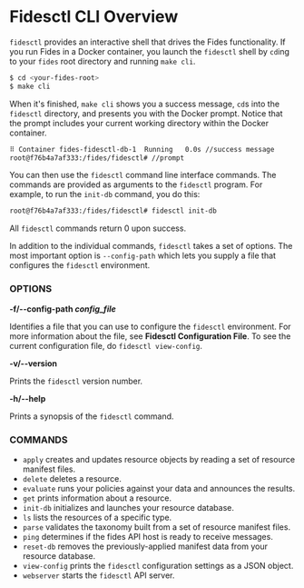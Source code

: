 # Fidesctl CLI Overview


`fidesctl` provides an interactive shell that drives the Fides functionality. If you run Fides in a  Docker container, you launch the `fidesctl` shell by `cd`ing to your `fides` root directory and running `make cli`.

```bash
$ cd <your-fides-root>
$ make cli
```

When it's finished,  `make cli` shows you a success message, `cd`s into the `fidesctl` directory, and presents you with the Docker prompt. Notice that the prompt includes your current working directory within the Docker container.

```bash
⠿ Container fides-fidesctl-db-1  Running   0.0s //success message
root@f76b4a7af333:/fides/fidesctl# //prompt
```

You can then use the `fidesctl` command line interface commands. The commands are provided as arguments to the `fidesctl` program. For example, to run the `init-db` command, you do this:

```bash
root@f76b4a7af333:/fides/fidesctl# fidesctl init-db
```

All `fidesctl` commands return 0 upon success.

In addition to the individual commands, `fidesctl` takes a set of options. The most important option is `--config-path` which lets you supply a file that configures the `fidesctl` environment.

### OPTIONS

**-f/--config-path _config_file_** 

Identifies a file that you can use to configure the `fidesctl` environment. For more information about the file, see **Fidesctl Configuration File**. To see the current configuration file, do `fidesctl view-config`.

**-v/--version** 

Prints the `fidesctl` version number.

**-h/--help**

Prints a synopsis of the `fidesctl` command. 
 

### COMMANDS


* `apply` creates and updates resource objects by reading a set of resource manifest files.
* `delete` deletes a resource.
* `evaluate` runs your policies against your data and announces the results.
* `get` prints information about a resource.
* `init-db` initializes and launches your resource database.
* `ls` lists the resources of a specific type.
* `parse` validates the taxonomy built from a set of resource manifest files.
* `ping` determines if the fides API host is ready to receive messages.
* `reset-db` removes the previously-applied manifest data from your resource database.
* `view-config` prints the `fidesctl` configuration settings as a JSON object.
* `webserver` starts the `fidesctl` API server.

